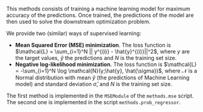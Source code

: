 This methods consists of training a machine learning model for maximum accuracy of the predictions. Once trained, the 
predictions of the model are then used to solve the downstream optimization problem.

We provide two (similar) ways of supervised learning:

- **Mean Squared Error (MSE) minimization**. The loss function is $\mathcal{L} = \sum_{i=1}^N || y^{(i)} -  \hat{y}^{(i)}||^2$,
where $y$ are the target values, $\hat{y}$ the predictions and $N$ is the training set size.
- **Negative log-likelihood minimization**. The loss function is 
$\mathcal{L} = -\sum_{i=1}^N \log \mathcal{N}(y;\hat{y}, \hat{\sigma})$, where $\mathcal{N}$ is a Normal distribution 
with mean $\hat{y}$ (the predictions of Machine Learning model) and standard deviation $\hat{\sigma}$, and $N$ is the training set size.

The first method is implemented in the `MSEModule` of the `methods.mse` script. The second one is implemented in the script 
`methods.prob_regressor`.